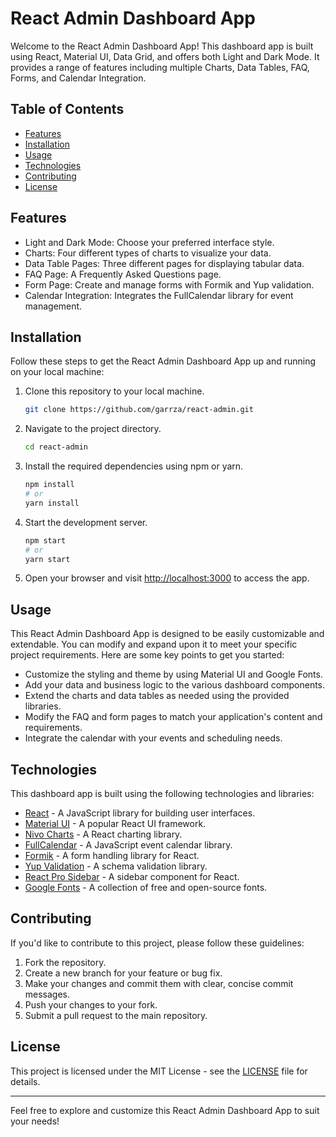 # React Admin Dashboard App

Welcome to the React Admin Dashboard App! This dashboard app is built using React, Material UI, Data Grid, and offers both Light and Dark Mode. It provides a range of features including multiple Charts, Data Tables, FAQ, Forms, and Calendar Integration.

## Table of Contents

- [Features](#features)
- [Installation](#installation)
- [Usage](#usage)
- [Technologies](#technologies)
- [Contributing](#contributing)
- [License](#license)

## Features

- Light and Dark Mode: Choose your preferred interface style.
- Charts: Four different types of charts to visualize your data.
- Data Table Pages: Three different pages for displaying tabular data.
- FAQ Page: A Frequently Asked Questions page.
- Form Page: Create and manage forms with Formik and Yup validation.
- Calendar Integration: Integrates the FullCalendar library for event management.

## Installation

Follow these steps to get the React Admin Dashboard App up and running on your local machine:

1. Clone this repository to your local machine.

   ```bash
   git clone https://github.com/garrza/react-admin.git
   ```

2. Navigate to the project directory.

   ```bash
   cd react-admin
   ```

3. Install the required dependencies using npm or yarn.

   ```bash
   npm install
   # or
   yarn install
   ```

4. Start the development server.

   ```bash
   npm start
   # or
   yarn start
   ```

5. Open your browser and visit [http://localhost:3000](http://localhost:3000) to access the app.

## Usage

This React Admin Dashboard App is designed to be easily customizable and extendable. You can modify and expand upon it to meet your specific project requirements. Here are some key points to get you started:

- Customize the styling and theme by using Material UI and Google Fonts.
- Add your data and business logic to the various dashboard components.
- Extend the charts and data tables as needed using the provided libraries.
- Modify the FAQ and form pages to match your application's content and requirements.
- Integrate the calendar with your events and scheduling needs.

## Technologies

This dashboard app is built using the following technologies and libraries:

- [React](https://reactjs.org/) - A JavaScript library for building user interfaces.
- [Material UI](https://mui.com/) - A popular React UI framework.
- [Nivo Charts](https://nivo.rocks/components) - A React charting library.
- [FullCalendar](https://fullcalendar.io/docs) - A JavaScript event calendar library.
- [Formik](https://formik.org/docs/overview#installation) - A form handling library for React.
- [Yup Validation](https://github.com/jquense/yup) - A schema validation library.
- [React Pro Sidebar](https://github.com/azouaoui-med/react-pro-sidebar) - A sidebar component for React.
- [Google Fonts](https://fonts.google.com/) - A collection of free and open-source fonts.

## Contributing

If you'd like to contribute to this project, please follow these guidelines:

1. Fork the repository.
2. Create a new branch for your feature or bug fix.
3. Make your changes and commit them with clear, concise commit messages.
4. Push your changes to your fork.
5. Submit a pull request to the main repository.

## License

This project is licensed under the MIT License - see the [LICENSE](LICENSE) file for details.

---

Feel free to explore and customize this React Admin Dashboard App to suit your needs!
